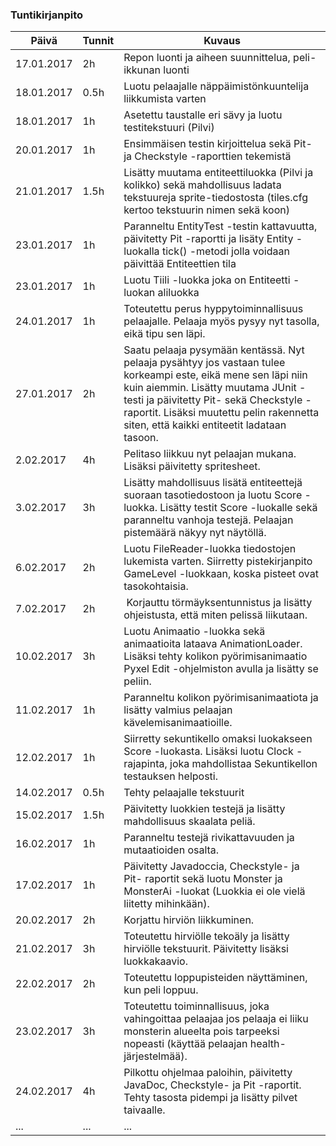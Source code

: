 ### Tuntikirjanpito
Päivä | Tunnit | Kuvaus
--------------- | ----- | ------
17.01.2017 | 2h | Repon luonti ja aiheen suunnittelua, peli-ikkunan luonti
18.01.2017 | 0.5h | Luotu pelaajalle näppäimistönkuuntelija liikkumista varten
18.01.2017 | 1h | Asetettu taustalle eri sävy ja luotu testitekstuuri (Pilvi)
20.01.2017 | 1h | Ensimmäisen testin kirjoittelua sekä Pit- ja Checkstyle -raporttien tekemistä
21.01.2017 | 1.5h | Lisätty muutama entiteettiluokka (Pilvi ja kolikko) sekä mahdollisuus ladata tekstuureja sprite-tiedostosta (tiles.cfg kertoo tekstuurin nimen sekä koon)
23.01.2017 | 1h | Paranneltu EntityTest -testin kattavuutta, päivitetty Pit -raportti ja lisäty Entity -luokalla tick() -metodi jolla voidaan päivittää Entiteettien tila
23.01.2017 | 1h | Luotu Tiili -luokka joka on Entiteetti -luokan aliluokka
24.01.2017 | 1h | Toteutettu perus hyppytoiminnallisuus pelaajalle. Pelaaja myös pysyy nyt tasolla, eikä tipu sen läpi.
27.01.2017 | 2h | Saatu pelaaja pysymään kentässä. Nyt pelaaja pysähtyy jos vastaan tulee korkeampi este, eikä mene sen läpi niin kuin aiemmin. Lisätty muutama JUnit -testi ja päivitetty Pit- sekä Checkstyle -raportit. Lisäksi muutettu pelin rakennetta siten, että kaikki entiteetit ladataan tasoon.
2.02.2017 | 4h | Pelitaso liikkuu nyt pelaajan mukana. Lisäksi päivitetty spritesheet.
3.02.2017 | 3h | Lisätty mahdollisuus lisätä entiteettejä suoraan tasotiedostoon ja luotu Score -luokka. Lisätty testit Score -luokalle sekä paranneltu vanhoja testejä. Pelaajan pistemäärä näkyy nyt näytöllä.
6.02.2017 | 2h | Luotu FileReader-luokka tiedostojen lukemista varten. Siirretty pistekirjanpito GameLevel -luokkaan, koska pisteet ovat tasokohtaisia.
7.02.2017 | 2h | Korjauttu törmäyksentunnistus ja lisätty ohjeistusta, että miten pelissä liikutaan.
10.02.2017 | 3h | Luotu Animaatio -luokka sekä animaatioita lataava AnimationLoader. Lisäksi tehty kolikon pyörimisanimaatio Pyxel Edit -ohjelmiston avulla ja lisätty se peliin.
11.02.2017 | 1h | Paranneltu kolikon pyörimisanimaatiota ja lisätty valmius pelaajan kävelemisanimaatioille.
12.02.2017 | 1h | Siirretty sekuntikello omaksi luokakseen Score -luokasta. Lisäksi luotu Clock -rajapinta, joka mahdollistaa Sekuntikellon testauksen helposti.
14.02.2017 | 0.5h | Tehty pelaajalle tekstuurit
15.02.2017 | 1.5h | Päivitetty luokkien testejä ja lisätty mahdollisuus skaalata peliä.
16.02.2017 | 1h | Paranneltu testejä rivikattavuuden ja mutaatioiden osalta.
17.02.2017 | 1h | Päivitetty Javadoccia, Checkstyle- ja Pit- raportit sekä luotu Monster ja MonsterAi -luokat (Luokkia ei ole vielä liitetty mihinkään).
20.02.2017 | 2h | Korjattu hirviön liikkuminen.
21.02.2017 | 3h | Toteutettu hirviölle tekoäly ja lisätty hirviölle tekstuurit. Päivitetty lisäksi luokkakaavio.
22.02.2017 | 2h | Toteutettu loppupisteiden näyttäminen, kun peli loppuu.
23.02.2017 | 3h | Toteutettu toiminnallisuus, joka vahingoittaa pelaajaa jos pelaaja ei liiku monsterin alueelta pois tarpeeksi nopeasti (käyttää pelaajan health-järjestelmää).
24.02.2017 | 4h | Pilkottu ohjelmaa paloihin, päivitetty JavaDoc, Checkstyle- ja Pit -raportit. Tehty tasosta pidempi ja lisätty pilvet taivaalle.
... | ... | ...

